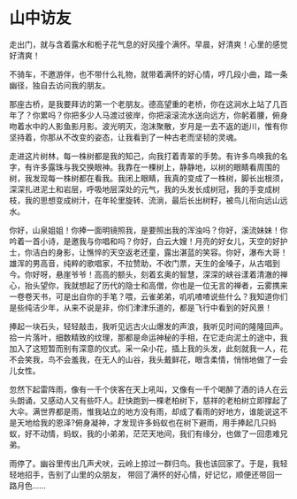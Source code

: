 # 山中访友

走出门，就与含着露水和栀子花气息的好风撞个满怀。早晨，好清爽！心里的感觉好清爽！ 

不骑车，不邀游伴，也不带什么礼物，就带着满怀的好心情，哼几段小曲，踏一条幽径，独自去访问我的朋友。 

那座古桥，是我要拜访的第一个老朋友。德高望重的老桥，你在这涧水上站了几百年了？你累吗？你把多少人马渡过彼岸，你把滚滚流水送向远方，你躬着腰，俯身吻着水中的人影鱼影月影。波光明灭，泡沫聚散，岁月是一去不返的逝川，惟有你坚持着，你那从不改变的姿态，让我看到了一种古老而坚韧的灵魂。 

走进这片树林，每一株树都是我的知己，向我打着青翠的手势。有许多鸟唤我的名字，有许多露珠与我交换眼神。我靠在一棵树上，静静地，以树的眼睛看周围的树，我发现每一株树都在看我。我闭上眼睛，我真的变成了一株树，脚长出根须，深深扎进泥土和岩层，呼吸地层深处的元气，我的头发长成树冠，我的手变成树枝，我的思想变成树汁，在年轮里旋转、流淌，最后长出树籽，被鸟儿衔向远山远水。 

你好，山泉姐姐！你捧一面明镜照我，是要照出我的浑浊吗？你好，溪流妹妹！你吟着一首小诗，是邀我与你唱和吗？你好，白云大嫂！月亮的好女儿，天空的好护士，你洁白的身影，让憔悴的天空返老还童，露出湛蓝的笑容。你好，瀑布大哥！雄浑的男高音，纯粹的歌唱家，不拉赞助，不收门票，天生的金嗓子，从古唱到今。你好呀，悬崖爷爷！高高的额头，刻着玄奥的智慧，深深的峡谷漾着清澈的禅心，抬头望你，我就想起了历代的隐士和高僧，你也是一位无言的禅者，云雾携来一卷卷天书，可是出自你的手笔？喂，云雀弟弟，叽叽喳喳说些什么？我知道你们是些纯洁少年，从来不说是非，你们津津乐道的，都是飞行中看到的好风景！ 

捧起一块石头，轻轻敲击，我听见远古火山爆发的声浪，我听见时间的隆隆回声。拾一片落叶，细数精致的纹理，那都是命运神秘的手相，在它走向泥土的途中，我加入了这短暂而别有深意的仪式。采一朵小花，插上我的头发，此刻就我一人，花不会笑我，鸟不会羞我，在无人的山谷，我头戴鲜花，眼含柔情，悄悄地做了一会儿女性。 

忽然下起雷阵雨，像有一千个侠客在天上吼叫，又像有一千个喝醉了酒的诗人在云头朗诵，又感动人又有些吓人。赶快跑到一棵老柏树下，慈祥的老柏树立即撑起了大伞。满世界都是雨，惟我站立的地方没有雨，却成了看雨的好地方，谁能说这不是天地给我的恩泽?俯身凝神，才发现许多蚂蚁也在树下避雨，用手捧起几只蚂蚁，好不动情，蚂蚁，我的小弟弟，茫茫天地间，我们有缘分，也做了一回患难兄弟。 

雨停了。幽谷里传出几声犬吠，云岭上掠过一群归鸟。我也该回家了。于是，我轻轻地招手，告别了山里的众朋友， 带回了满怀的好心情，好记忆，顺便还带回一路月色……
 